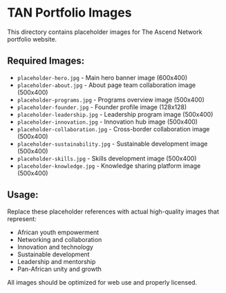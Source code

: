 # TAN Portfolio Images

This directory contains placeholder images for The Ascend Network portfolio website.

## Required Images:

- `placeholder-hero.jpg` - Main hero banner image (600x400)
- `placeholder-about.jpg` - About page team collaboration image (500x400)
- `placeholder-programs.jpg` - Programs overview image (500x400)
- `placeholder-founder.jpg` - Founder profile image (128x128)
- `placeholder-leadership.jpg` - Leadership program image (500x400)
- `placeholder-innovation.jpg` - Innovation hub image (500x400)
- `placeholder-collaboration.jpg` - Cross-border collaboration image (500x400)
- `placeholder-sustainability.jpg` - Sustainable development image (500x400)
- `placeholder-skills.jpg` - Skills development image (500x400)
- `placeholder-knowledge.jpg` - Knowledge sharing platform image (500x400)

## Usage:

Replace these placeholder references with actual high-quality images that represent:

- African youth empowerment
- Networking and collaboration
- Innovation and technology
- Sustainable development
- Leadership and mentorship
- Pan-African unity and growth

All images should be optimized for web use and properly licensed.
